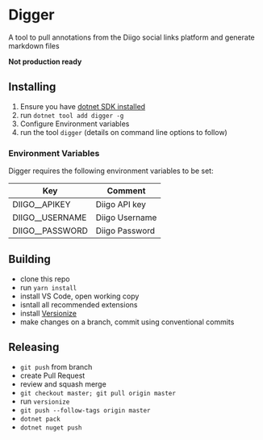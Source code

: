 # Digger

A tool to pull annotations from the Diigo social links platform and generate markdown files

**Not production ready**

## Installing

1. Ensure you have [dotnet SDK installed](https://dotnet.microsoft.com/en-us/download/dotnet)
2. run `dotnet tool add digger -g`
3. Configure Environment variables
4. run the tool `digger` (details on command line options to follow)


### Environment Variables

Digger requires the following environment variables to be set:


|Key|Comment
|----|----|
|DIIGO__APIKEY|Diigo API key|
|DIIGO__USERNAME|Diigo Username|
|DIIGO__PASSWORD|Diigo Password|

## Building

- clone this repo
- run `yarn install`
- install VS Code, open working copy
- isntall all recommended extensions
- install [Versionize](https://github.com/versionize/versionize)
- make changes on a branch, commit using conventional commits

## Releasing

- `git push` from branch
- create Pull Request
- review and squash merge
- `git checkout master; git pull origin master`
- run `versionize`
- `git push --follow-tags origin master`
- `dotnet pack`
- `dotnet nuget push`
